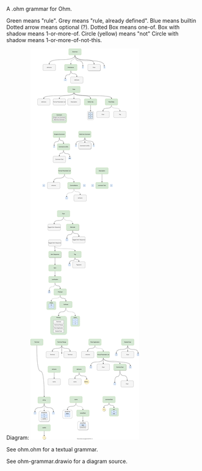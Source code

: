 A .ohm grammar for Ohm.
 
Green means "rule".
Grey means "rule, already defined".
Blue means builtin
Dotted arrow means optional (?).
Dotted Box means one-of.
Box with shadow means 1-or-more-of.
Circle (yellow) means "not"
Circle with shadow means 1-or-more-of-not-this.

Diagram: ![ohm grammar](ohm-grammar.svg)

See ohm.ohm for a textual grammar.

See ohm-grammar.drawio for a diagram source.

